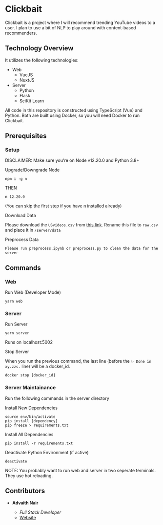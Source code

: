 # Clickbait

Clickbait is a project where I will recommend trending YouTube videos to a user. I plan to use a bit of NLP to play around with content-based recommenders.

## Technology Overview

It utilizes the following technologies:

-   Web
    -   VueJS
    -   NuxtJS
-   Server
    -   Python
    -   Flask
    -   SciKit Learn

All code in this repository is constructed using TypeScript (Vue) and Python. Both are built using Docker, so you will need Docker to run Clickbait.

## Prerequisites

### Setup

DISCLAIMER: Make sure you're on Node v12.20.0 and Python 3.8+

Upgrade/Downgrade Node

```
npm i -g n
```

THEN

```
n 12.20.0
```

(You can skip the first step if you have n installed already)

Download Data

Please download the `USvideos.csv` from [this link](https://www.kaggle.com/datasnaek/youtube-new?select=USvideos.csv). Rename this file to `raw.csv` and place it in `/server/data`

Preprocess Data

```
Please run preprocess.ipynb or preprocess.py to clean the data for the server
```

## Commands

### Web

Run Web (Developer Mode)

```
yarn web
```

### Server

Run Server

```
yarn server
```

Runs on localhost:5002

Stop Server

When you run the previous command, the last line (before the `✨ Done in xy.zzs.` line) will be a docker_id.

```
docker stop [docker_id]
```

### Server Maintainance

Run the following commands in the server directory

Install New Dependencies

```
source env/bin/activate
pip install [dependency]
pip freeze > requirements.txt
```

Install All Dependencies

```
pip install -r requirements.txt
```

Deactivate Python Environment (if active)

```
deactivate
```

NOTE: You probably want to run web and server in two seperate terminals. They use hot reloading.

## Contributors

-   **Advaith Nair**

    -   _Full Stack Developer_
    -   [Website](https://advaithnair.com)

